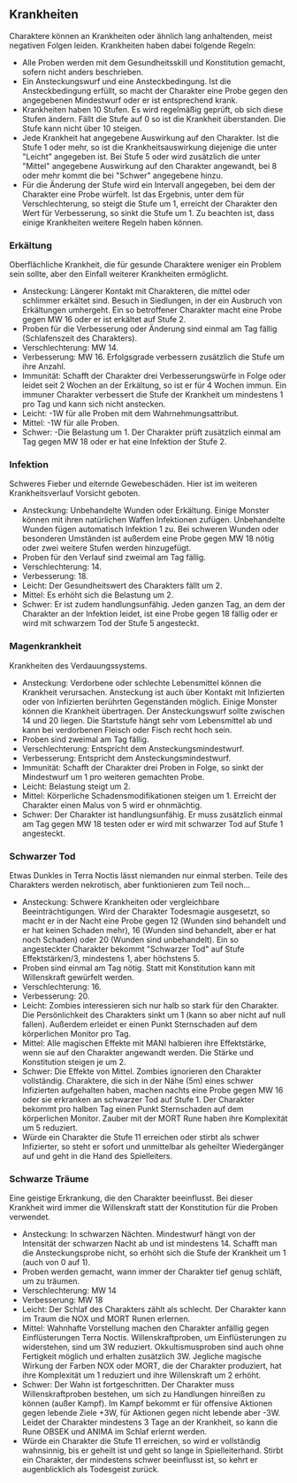 ## Krankheiten

Charaktere können an Krankheiten oder ähnlich lang anhaltenden, meist negativen Folgen leiden. Krankheiten haben
dabei folgende Regeln:

* Alle Proben werden mit dem Gesundheitsskill und Konstitution gemacht, sofern nicht anders beschrieben.
* Ein Ansteckungswurf und eine Ansteckbedingung. Ist die Ansteckbedingung erfüllt, so macht der Charakter eine Probe
gegen den angegebenen Mindestwurf oder er ist entsprechend krank.
* Krankheiten haben 10 Stufen. Es wird regelmäßig geprüft, ob sich diese Stufen ändern. Fällt die Stufe auf 0 so ist
die Krankheit überstanden. Die Stufe kann nicht über 10 steigen.
* Jede Krankheit hat angegebene Auswirkung auf den Charakter. Ist die Stufe 1 oder mehr, so ist die
Krankheitsauswirkung diejenige die unter "Leicht" angegeben ist. Bei Stufe 5 oder wird zusätzlich die unter "Mittel"
angegebene Auswirkung auf den Charakter angewandt, bei 8 oder mehr kommt die bei "Schwer" angegebene hinzu.
* Für die Änderung der Stufe wird ein Intervall angegeben, bei dem der Charakter eine Probe würfelt. Ist das Ergebnis,
unter dem für Verschlechterung, so steigt die Stufe um 1, erreicht der Charakter den Wert für Verbesserung, so sinkt
die Stufe um 1. Zu beachten ist, dass einige Krankheiten weitere Regeln haben können.

### Erkältung

Oberflächliche Krankheit, die für gesunde Charaktere weniger ein Problem sein sollte, aber den Einfall weiterer
Krankheiten ermöglicht.

* Ansteckung: Längerer Kontakt mit Charakteren, die mittel oder schlimmer erkältet sind. Besuch in Siedlungen, in der
ein Ausbruch von Erkältungen umhergeht. Ein so betroffener Charakter macht eine Probe gegen MW 16 oder er ist erkältet
auf Stufe 2.
* Proben für die Verbesserung oder Änderung sind einmal am Tag fällig (Schlafenszeit des Charakters).
* Verschlechterung: MW 14.
* Verbesserung: MW 16. Erfolgsgrade verbessern zusätzlich die Stufe um ihre Anzahl.
* Immunität: Schafft der Charakter drei Verbesserungswürfe in Folge oder leidet seit 2 Wochen an der Erkältung, so
ist er für 4 Wochen immun. Ein immuner Charakter verbessert die Stufe der Krankheit um mindestens 1 pro Tag und
kann sich nicht anstecken.
* Leicht: -1W für alle Proben mit dem Wahrnehmungsattribut.
* Mittel: -1W für alle Proben.
* Schwer: -Die Belastung um 1. Der Charakter prüft zusätzlich einmal am Tag gegen MW 18 oder er hat eine Infektion
der Stufe 2.

### Infektion

Schweres Fieber und eiternde Gewebeschäden. Hier ist im weiteren Krankheitsverlauf Vorsicht geboten.

* Ansteckung: Unbehandelte Wunden oder Erkältung. Einige Monster können mit ihren natürlichen Waffen Infektionen
zufügen. Unbehandelte Wunden fügen automatisch Infektion 1 zu. Bei schweren Wunden oder besonderen Umständen
ist außerdem eine Probe gegen MW 18 nötig oder zwei weitere Stufen werden hinzugefügt.
* Proben für den Verlauf sind zweimal am Tag fällig.
* Verschlechterung: 14.
* Verbesserung: 18.
* Leicht: Der Gesundheitswert des Charakters fällt um 2.
* Mittel: Es erhöht sich die Belastung um 2.
* Schwer: Er ist zudem handlungsunfähig. Jeden ganzen Tag, an dem der Charakter an der Infektion leidet, ist eine Probe
gegen 18 fällig oder er wird mit schwarzem Tod der Stufe 5 angesteckt.

### Magenkrankheit

Krankheiten des Verdauungssystems. 

* Ansteckung: Verdorbene oder schlechte Lebensmittel können die Krankheit verursachen. Ansteckung ist auch über Kontakt
mit Infizierten oder von Infizierten berührten Gegenständen möglich. Einige Monster können die Krankheit übertragen. Der
Ansteckungswurf sollte zwischen 14 und 20 liegen. Die Startstufe hängt sehr vom Lebensmittel ab und kann bei verdorbenen
Fleisch oder Fisch recht hoch sein.
* Proben sind zweimal am Tag fällig.
* Verschlechterung: Entspricht dem Ansteckungsmindestwurf.
* Verbesserung: Entspricht dem Ansteckungsmindestwurf.
* Immunität: Schafft der Charakter drei Proben in Folge, so sinkt der Mindestwurf um 1 pro weiteren gemachten Probe.
* Leicht: Belastung steigt um 2.
* Mittel: Körperliche Schadensmodifikationen steigen um 1. Erreicht der Charakter einen Malus von 5 wird er ohnmächtig.
* Schwer: Der Charakter ist handlungsunfähig. Er muss zusätzlich einmal am Tag gegen MW 18 testen oder er wird mit
schwarzer Tod auf Stufe 1 angesteckt.

### Schwarzer Tod

Etwas Dunkles in Terra Noctis lässt niemanden nur einmal sterben. Teile des Charakters werden nekrotisch, aber
funktionieren zum Teil noch...

* Ansteckung: Schwere Krankheiten oder vergleichbare Beeinträchtigungen. Wird der Charakter Todesmagie ausgesetzt, so
macht er in der Nacht eine Probe gegen 12 (Wunden sind behandelt und er hat keinen Schaden mehr), 16 (Wunden sind
behandelt, aber er hat noch Schaden) oder 20 (Wunden sind unbehandelt). Ein so angesteckter Charakter bekommt
"Schwarzer Tod" auf Stufe Effektstärken/3, mindestens 1, aber höchstens 5.
* Proben sind einmal am Tag nötig. Statt mit Konstitution kann mit Willenskraft gewürfelt werden.
* Verschlechterung: 16.
* Verbesserung: 20.
* Leicht: Zombies interessieren sich nur halb so stark für den Charakter. Die Persönlichkeit des Charakters sinkt um 1
(kann so aber nicht auf null fallen). Außerdem erleidet er einen Punkt Sternschaden auf dem körperlichen Monitor pro Tag.
* Mittel: Alle magischen Effekte mit MANI halbieren ihre Effektstärke, wenn sie auf den Charakter angewandt werden.
Die Stärke und Konstitution steigen je um 2.
* Schwer: Die Effekte von Mittel. Zombies ignorieren den Charakter vollständig. Charaktere, die sich in der Nähe (5m)
eines schwer Infizierten aufgehalten haben, machen nachts eine Probe gegen MW 16 oder sie erkranken an schwarzer Tod
auf Stufe 1. Der Charakter bekommt pro halben Tag einen Punkt Sternschaden auf dem körperlichen Monitor. Zauber mit
der MORT Rune haben ihre Komplexität um 5 reduziert.
* Würde ein Charakter die Stufe 11 erreichen oder stirbt als schwer Infizierter, so steht er sofort und unmittelbar als
geheilter Wiedergänger auf und geht in die Hand des Spielleiters.

### Schwarze Träume

Eine geistige Erkrankung, die den Charakter beeinflusst. Bei dieser Krankheit wird immer die Willenskraft statt der
Konstitution für die Proben verwendet.

* Ansteckung: In schwarzen Nächten. Mindestwurf hängt von der Intensität der schwarzen Nacht ab und ist mindestens 14.
Schafft man die Ansteckungsprobe nicht, so erhöht sich die Stufe der Krankheit um 1 (auch von 0 auf 1).
* Proben werden gemacht, wann immer der Charakter tief genug schläft, um zu träumen.
* Verschlechterung: MW 14
* Verbesserung: MW 18
* Leicht: Der Schlaf des Charakters zählt als schlecht. Der Charakter kann im Traum die NOX und MORT Runen erlernen.
* Mittel: Wahnhafte Vorstellung machen den Charakter anfällig gegen Einflüsterungen Terra Noctis. Willenskraftproben,
um Einflüsterungen zu widerstehen, sind um 3W reduziert. Okkultismusproben sind auch ohne Fertigkeit möglich und
erhalten zusätzlich 3W. Jegliche magische Wirkung der Farben NOX oder MORT, die der Charakter produziert, hat ihre
Komplexität um 1 reduziert und ihre Willenskraft um 2 erhöht.
* Schwer: Der Wahn ist fortgeschritten. Der Charakter muss Willenskraftproben bestehen, um sich zu Handlungen
hinreißen zu können (außer Kampf). Im Kampf bekommt er für offensive Aktionen gegen lebende Ziele +3W, für Aktionen
gegen nicht lebende aber -3W. Leidet der Charakter mindestens 3 Tage an der Krankheit, so kann die Rune OBSEK und
ANIMA im Schlaf erlernt werden.
* Würde ein Charakter die Stufe 11 erreichen, so wird er vollständig wahnsinnig, bis er geheilt ist und geht so
lange in Spielleiterhand. Stirbt ein Charakter, der mindestens schwer beeinflusst ist, so kehrt er augenblicklich
als Todesgeist zurück.
